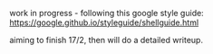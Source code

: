 work in progress - following this google style guide: https://google.github.io/styleguide/shellguide.html

aiming to finish 17/2, then will do a detailed writeup. 
